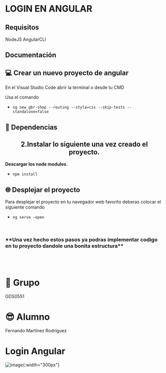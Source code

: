 # LOGIN EN ANGULAR

## Requisitos
NodeJS
AngularCLI

## Documentación 

## 💻 Crear un nuevo proyecto de angular 
En el Visual Studio Code abrir la terminal o desde tu CMD

Usa el comando 
- ```ng new gbr-shop --routing --style=css --skip-tests --standalone=false```

## 🧩 Dependencias
<h2 align="center"> 2.Instalar lo siguiente una vez creado el proyecto.</h2>

**Descargar los node modules.**

- ```npm install```



## 🌐 Desplejar el proyecto
Para desplejar el proyecto en tu navegador web favorito deberas colocar el siguiente comando
- ```ng serve –open```

<br>

<h3> **Una vez hecho estos pasos ya podras implementar codigo en tu proyecto dandole una bonita estructura** </h3>

<br>
<br>

# 🗿 Grupo
GDS0551
# 😎 Alumno
Fernando Martínez Rodríguez

# Login Angular
![image](https://github.com/FerFoess/fmr_AngularLogin/assets/135056080/3678fe5b-ee95-455e-af53-8da9bbd2447d){:width="300px"}


